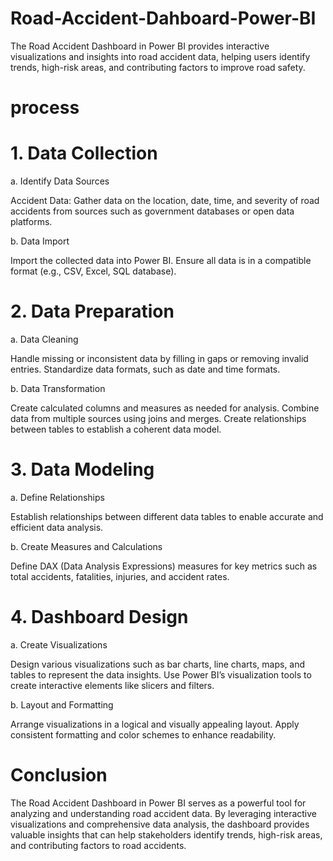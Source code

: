 # Road-Accident-Dahboard-Power-BI
The Road Accident Dashboard in Power BI provides interactive visualizations and insights into road accident data, helping users identify trends, high-risk areas, and contributing factors to improve road safety.

# process
# 1. Data Collection
a. Identify Data Sources

Accident Data: Gather data on the location, date, time, and severity of road accidents from sources such as government databases or open data platforms.

b. Data Import

Import the collected data into Power BI. Ensure all data is in a compatible format (e.g., CSV, Excel, SQL database).

# 2. Data Preparation
a. Data Cleaning

Handle missing or inconsistent data by filling in gaps or removing invalid entries.
Standardize data formats, such as date and time formats.

b. Data Transformation

Create calculated columns and measures as needed for analysis.
Combine data from multiple sources using joins and merges.
Create relationships between tables to establish a coherent data model.

# 3. Data Modeling
a. Define Relationships

Establish relationships between different data tables to enable accurate and efficient data analysis.

b. Create Measures and Calculations

Define DAX (Data Analysis Expressions) measures for key metrics such as total accidents, fatalities, injuries, and accident rates.
# 4. Dashboard Design
a. Create Visualizations

Design various visualizations such as bar charts, line charts, maps, and tables to represent the data insights.
Use Power BI’s visualization tools to create interactive elements like slicers and filters.

b. Layout and Formatting

Arrange visualizations in a logical and visually appealing layout.
Apply consistent formatting and color schemes to enhance readability.

# Conclusion
The Road Accident Dashboard in Power BI serves as a powerful tool for analyzing and understanding road accident data. By leveraging interactive visualizations and comprehensive data analysis, the dashboard provides valuable insights that can help stakeholders identify trends, high-risk areas, and contributing factors to road accidents.
